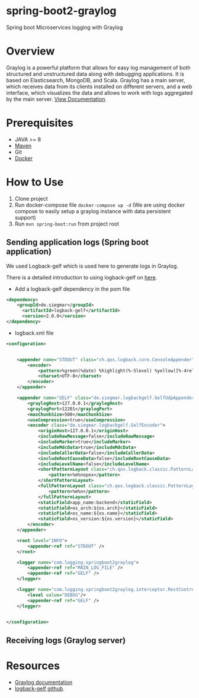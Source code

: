 # spring-boot2-graylog
Spring boot Microservices logging with Graylog

# Overview
Graylog is a powerful platform that allows for easy log management of both structured and unstructured data along with debugging applications. It is based on Elasticsearch, MongoDB, and Scala. Graylog has a main server, which receives data from its clients installed on different servers, and a web interface, which visualizes the data and allows to work with logs aggregated by the main server. 
[View Documentation](http://docs.graylog.org/en/3.1/index.html).

# Prerequisites
* JAVA >= 8
* [Maven](http://maven.apache.org/download.cgi)
* Git
* [Docker](https://www.docker.com/)

# How to Use
1. Clone project
2. Run docker-compose file `docker-compose up -d` (We are using docker compose to easily setup a graylog instance with data persistent support)
3. Run `mvn spring-boot:run` from project root

  ## Sending application logs (Spring boot application)
  
  We used Logback-gelf which is used here to generate logs in Graylog.

There is a detailed introduction to using logback-gelf on [here](https://github.com/osiegmar/logback-gelf).

* Add a logback-gelf dependency in the pom file

```xml
<dependency>
    <groupId>de.siegmar</groupId>
	  <artifactId>logback-gelf</artifactId>
	  <version>2.0.0</version>
</dependency>
```
* logback.xml file
```xml
<configuration>


    <appender name="STDOUT" class="ch.qos.logback.core.ConsoleAppender">
        <encoder>
            <pattern>%green(%date) %highlight(%-5level) %yellow([%-4relative]) %magenta([%thread]) %cyan(%logger{10}) %gray([%file:%line]) %blue(: %msg%n)</pattern>
            <charset>UTF-8</charset>
        </encoder>
    </appender>

    <appender name="GELF" class="de.siegmar.logbackgelf.GelfUdpAppender">
        <graylogHost>127.0.0.1</graylogHost>
        <graylogPort>12201</graylogPort>
        <maxChunkSize>508</maxChunkSize>
        <useCompression>true</useCompression>
        <encoder class="de.siegmar.logbackgelf.GelfEncoder">
            <originHost>127.0.0.1</originHost>
            <includeRawMessage>false</includeRawMessage>
            <includeMarker>true</includeMarker>
            <includeMdcData>true</includeMdcData>
            <includeCallerData>false</includeCallerData>
            <includeRootCauseData>false</includeRootCauseData>
            <includeLevelName>false</includeLevelName>
            <shortPatternLayout class="ch.qos.logback.classic.PatternLayout">
                <pattern>%m%nopex</pattern>
            </shortPatternLayout>
            <fullPatternLayout class="ch.qos.logback.classic.PatternLayout">
                <pattern>%m%n</pattern>
            </fullPatternLayout>
            <staticField>app_name:backend</staticField>
            <staticField>os_arch:${os.arch}</staticField>
            <staticField>os_name:${os.name}</staticField>
            <staticField>os_version:${os.version}</staticField>
        </encoder>
    </appender>

    <root level="INFO">
        <appender-ref ref="STDOUT" />
    </root>

    <logger name="com.logging.springboot2graylog">
        <appender-ref ref="MAIN_LOG_FILE" />
        <appender-ref ref="GELF" />
    </logger>

    <logger name="com.logging.springboot2graylog.interceptor.RestControllerInterceptor" additivity="false">
        <level value="DEBUG"/>
        <appender-ref ref="GELF" />
    </logger>


</configuration>
```

## Receiving logs (Graylog server)


# Resources
* [Graylog documentation](https://docs.graylog.org/en/3.2/)
* [logback-gelf github](https://github.com/osiegmar/logback-gelf).
